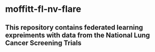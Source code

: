 # moffitt-fl-nv-flare
## This repository contains federated learning expreiments with data from the National Lung Cancer Screening Trials